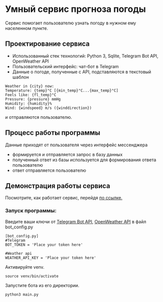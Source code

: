 # Умный сервис прогноза погоды
Сервис помогает пользователю узнать погоду в нужном ему населенном пункте.

## Проектирование сервиса
  - Использованный стек технологий: Python 3, Sqlite, Telegram Bot API, OpenWeather API
  - Пользовательский интерфейс: чат-бот в Telegram
  - Данные о погоде, полученные с API, подставляются в текстовый шаблон 
   ```
  Weather in {city} now: 
  Temperature: {temp}°C [{min_temp}°C...{max_temp}°C] 
  Feels like: {fl_temp}°C 
  Pressure: {pressure} mmHg 
  Humidity: {humidity}% 
  Wind: {windspeed} m/s ({winddirection})
   ```
  и отправляются пользователю.
## Процесс работы программы
  
  Данные приходят от пользователя через интерфейс мессенджера
  - формируется и отправляется запрос в базу данных
  - полученный ответ из базы используется для формирования ответа пользователю
  - ответ отправляется пользователю
  
## Демонстрация работы сервиса
 Посмотрите, как работает сервис, перейдя [по ссылке.](https://youtu.be/ke0G2mtqqlc)
 
### Запуск программы:
   Введите ваши ключи от [Telegram Bot API](https://core.telegram.org/bots/api), [OpenWeather API](https://openweathermap.org/api) в файл bot_config.py
 ```
 [bot_config.py]
 #Telegram
 BOT_TOKEN = 'Place your token here'

 #Weather api
 WEATHER_API_KEY = 'Place your token here'
 ```
  Активируйте venv.
  
 ```
 source venv/bin/activate 
 ```
   Запустите бота из его директории.
 ```
 python3 main.py
 ```
